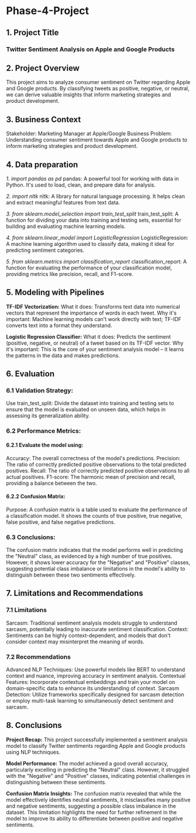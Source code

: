 # Phase-4-Project

## 1. Project Title

### Twitter Sentiment Analysis on Apple and Google Products

## 2. Project Overview
This project aims to analyze consumer sentiment on Twitter regarding Apple and Google products. By classifying tweets as positive, negative, or neutral, we can derive valuable insights that inform marketing strategies and product development.

## 3. Business Context
Stakeholder: Marketing Manager at Apple/Google
Business Problem: Understanding consumer sentiment towards Apple and Google products to inform marketing strategies and product development.

## 4. Data preparation
*1. import pandas as pd*
pandas: A powerful tool for working with data in Python. It's used to load, clean, and prepare data for analysis.

*2. import nltk*
nltk: A library for natural language processing. It helps clean and extract meaningful features from text data.

*3. from sklearn.model_selection import train_test_split*
train_test_split: A function for dividing your data into training and testing sets, essential for building and evaluating machine learning models.

*4. from sklearn.linear_model import LogisticRegression*
LogisticRegression: A machine learning algorithm used to classify data, making it ideal for predicting sentiment categories.

*5. from sklearn.metrics import classification_report*
classification_report: A function for evaluating the performance of your classification model, providing metrics like precision, recall, and F1-score.

## 5. Modeling with Pipelines

**TF-IDF Vectorization:**
What it does: Transforms text data into numerical vectors that represent the importance of words in each tweet.
Why it's important: Machine learning models can't work directly with text; TF-IDF converts text into a format they understand.

**Logistic Regression Classifier:**
What it does: Predicts the sentiment (positive, negative, or neutral) of a tweet based on its TF-IDF vector.
Why it's important: This is the core of your sentiment analysis model – it learns the patterns in the data and makes predictions.

## 6. Evaluation

### 6.1 Validation Strategy:
Use train_test_split: Divide the dataset into training and testing sets to ensure that the model is evaluated on unseen data, which helps in assessing its generalization ability.

### 6.2 Performance Metrics:
#### 6.2.1 Evaluate the model using:
Accuracy: The overall correctness of the model's predictions.
Precision: The ratio of correctly predicted positive observations to the total predicted positives.
Recall: The ratio of correctly predicted positive observations to all actual positives.
F1-score: The harmonic mean of precision and recall, providing a balance between the two.

#### 6.2.2 Confusion Matrix:
Purpose: A confusion matrix is a table used to evaluate the performance of a classification model. It shows the counts of true positive, true negative, false positive, and false negative predictions.

### 6.3 Conclusions:
The confusion matrix indicates that the model performs well in predicting the "Neutral" class, as evidenced by a high number of true positives.
However, it shows lower accuracy for the "Negative" and "Positive" classes, suggesting potential class imbalance or limitations in the model's ability to distinguish between these two sentiments effectively.

## 7. Limitations and Recommendations

### 7.1 Limitations
Sarcasm: Traditional sentiment analysis models struggle to understand sarcasm, potentially leading to inaccurate sentiment classification.
Context: Sentiments can be highly context-dependent, and models that don't consider context may misinterpret the meaning of words.
### 7.2 Recommendations
Advanced NLP Techniques: Use powerful models like BERT to understand context and nuance, improving accuracy in sentiment analysis.
Contextual Features: Incorporate contextual embeddings and train your model on domain-specific data to enhance its understanding of context.
Sarcasm Detection: Utilize frameworks specifically designed for sarcasm detection or employ multi-task learning to simultaneously detect sentiment and sarcasm.
## 8. Conclusions
**Project Recap:** This project successfully implemented a sentiment analysis model to classify Twitter sentiments regarding Apple and Google products using NLP techniques.

**Model Performance:** The model achieved a good overall accuracy, particularly excelling in predicting the "Neutral" class. However, it struggled with the "Negative" and "Positive" classes, indicating potential challenges in distinguishing between these sentiments.

**Confusion Matrix Insights:** The confusion matrix revealed that while the model effectively identifies neutral sentiments, it misclassifies many positive and negative sentiments, suggesting a possible class imbalance in the dataset. This limitation highlights the need for further refinement in the model to improve its ability to differentiate between positive and negative sentiments.
